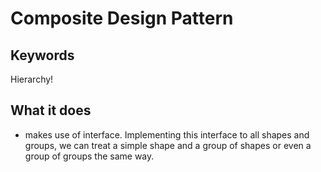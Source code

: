 # Composite Design Pattern

## Keywords

Hierarchy!

## What it does

- makes use of interface. Implementing this interface to all shapes and groups, we can treat a simple shape and a group of shapes or even a group of groups the same way.
